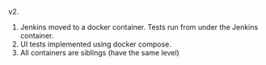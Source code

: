 v2.
1. Jenkins moved to a docker container. Tests run from under the Jenkins container.   
2. UI tests implemented using docker compose. 
3. All containers are siblings (have the same level)